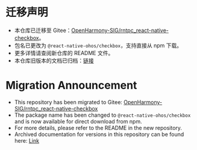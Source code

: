 #  迁移声明

- 本仓库已迁移至 Gitee：[OpenHarmony-SIG/rntpc_react-native-checkbox](https://gitee.com/openharmony-sig/rntpc_react-native-checkbox)。
- 包名已更改为 `@react-native-ohos/checkbox`，支持直接从 npm 下载。
- 更多详情请查阅新仓库的 README 文件。
- 本仓库旧版本的文档已归档：[链接](/doc/zh-cn.md)

# Migration Announcement

- This repository has been migrated to Gitee: [OpenHarmony-SIG/rntpc_react-native-checkbox](https://gitee.com/openharmony-sig/rntpc_react-native-checkbox)
- The package name has been changed to `@react-native-ohos/checkbox` and is now available for direct download from npm.
- For more details, please refer to the README in the new repository.
- Archived documentation for versions in this repository can be found here: [Link](/doc/en.md)